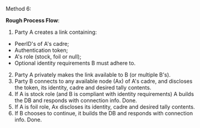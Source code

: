 Method 6:

**Rough Process Flow**:
1. Party A creates a link containing:
  - PeerID's of A's cadre;
  - Authentication token;
  - A's role (stock, foil or null);
  - Optional identity requirements B must adhere to.
2. Party A privately makes the link available to B (or multiple B's).
3. Party B connects to any available node (Ax) of A's cadre, and discloses the token, its identity, cadre and desired tally contents.
4. If A is stock role (and B is compliant with identity requirements) A builds the DB and responds with connection info. Done.
5. If A is foil role, Ax discloses its identity, cadre and desired tally contents.
6. If B chooses to continue, it builds the DB and responds with connection info. Done.
